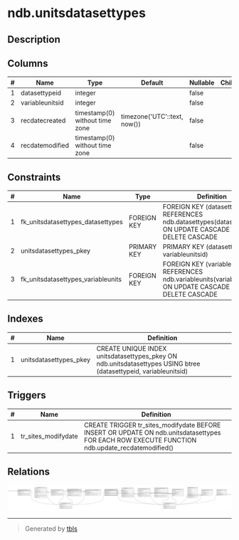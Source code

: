# ndb.unitsdatasettypes

## Description

## Columns

| # | Name            | Type                           | Default                      | Nullable | Children | Parents                                   | Comment |
| - | --------------- | ------------------------------ | ---------------------------- | -------- | -------- | ----------------------------------------- | ------- |
| 1 | datasettypeid   | integer                        |                              | false    |          | [ndb.datasettypes](ndb.datasettypes.md)   |         |
| 2 | variableunitsid | integer                        |                              | false    |          | [ndb.variableunits](ndb.variableunits.md) |         |
| 3 | recdatecreated  | timestamp(0) without time zone | timezone('UTC'::text, now()) | false    |          |                                           |         |
| 4 | recdatemodified | timestamp(0) without time zone |                              | false    |          |                                           |         |

## Constraints

| # | Name                               | Type        | Definition                                                                                                      |
| - | ---------------------------------- | ----------- | --------------------------------------------------------------------------------------------------------------- |
| 1 | fk_unitsdatasettypes_datasettypes  | FOREIGN KEY | FOREIGN KEY (datasettypeid) REFERENCES ndb.datasettypes(datasettypeid) ON UPDATE CASCADE ON DELETE CASCADE      |
| 2 | unitsdatasettypes_pkey             | PRIMARY KEY | PRIMARY KEY (datasettypeid, variableunitsid)                                                                    |
| 3 | fk_unitsdatasettypes_variableunits | FOREIGN KEY | FOREIGN KEY (variableunitsid) REFERENCES ndb.variableunits(variableunitsid) ON UPDATE CASCADE ON DELETE CASCADE |

## Indexes

| # | Name                   | Definition                                                                                                       |
| - | ---------------------- | ---------------------------------------------------------------------------------------------------------------- |
| 1 | unitsdatasettypes_pkey | CREATE UNIQUE INDEX unitsdatasettypes_pkey ON ndb.unitsdatasettypes USING btree (datasettypeid, variableunitsid) |

## Triggers

| # | Name                | Definition                                                                                                                                     |
| - | ------------------- | ---------------------------------------------------------------------------------------------------------------------------------------------- |
| 1 | tr_sites_modifydate | CREATE TRIGGER tr_sites_modifydate BEFORE INSERT OR UPDATE ON ndb.unitsdatasettypes FOR EACH ROW EXECUTE FUNCTION ndb.update_recdatemodified() |

## Relations

![er](ndb.unitsdatasettypes.svg)

---

> Generated by [tbls](https://github.com/k1LoW/tbls)
